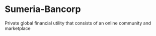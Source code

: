 Sumeria-Bancorp
===============

Private global financial utility that consists of an online community and marketplace
